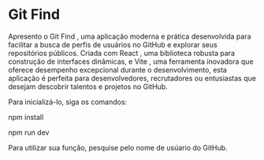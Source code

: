 # Git Find

Apresento o Git Find , uma aplicação moderna e prática desenvolvida para facilitar a busca de perfis de usuários no GitHub e explorar seus repositórios públicos. Criada com React , uma biblioteca robusta para construção de interfaces dinâmicas, e Vite , uma ferramenta inovadora que oferece desempenho excepcional durante o desenvolvimento, esta aplicação é perfeita para desenvolvedores, recrutadores ou entusiastas que desejam descobrir talentos e projetos no GitHub.

Para inicializá-lo, siga os comandos:

npm install

npm run dev

Para utilizar sua função, pesquise pelo nome de usúario do GitHub.

